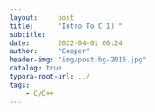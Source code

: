 ```yaml
---
layout:     post
title:      "Intro To C 1) "
subtitle:   
date:       2022-04-01 00:24
author:     "Cooper"
header-img: "img/post-bg-2015.jpg"
catalog: true
typora-root-url: ../
tags:
    - C/C++
---
```




# 